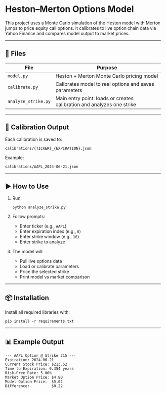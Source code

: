 # Heston–Merton Options Model

This project uses a Monte Carlo simulation of the Heston model with Merton jumps to price equity call options. It calibrates to live option chain data via Yahoo Finance and compares model output to market prices.

---

## 🔧 Files

| File               | Purpose |
|--------------------|---------|
| `model.py`         | Heston + Merton Monte Carlo pricing model |
| `calibrate.py`     | Calibrates model to real options and saves parameters |
| `analyze_strike.py`| Main entry point: loads or creates calibration and analyzes one strike |

---

## 📁 Calibration Output

Each calibration is saved to:

```
calibrations/{TICKER}_{EXPIRATION}.json
```

Example:
```
calibrations/AAPL_2024-06-21.json
```

---

## ▶️ How to Use

1. Run:
   ```
   python analyze_strike.py
   ```

2. Follow prompts:
   - Enter ticker (e.g., `AAPL`)
   - Enter expiration index (e.g., `0`)
   - Enter strike window (e.g., `10`)
   - Enter strike to analyze

3. The model will:
   - Pull live options data
   - Load or calibrate parameters
   - Price the selected strike
   - Print model vs market comparison

---

## 📦 Installation

Install all required libraries with:

```
pip install -r requirements.txt
```

---

## 📊 Example Output

```
--- AAPL Option @ Strike 215 ---
Expiration: 2024-06-21
Current Stock Price: $213.52
Time to Expiration: 0.354 years
Risk-Free Rate: 5.00%
Market Option Price: $4.80
Model Option Price:  $5.02
Difference:          $0.22
```

